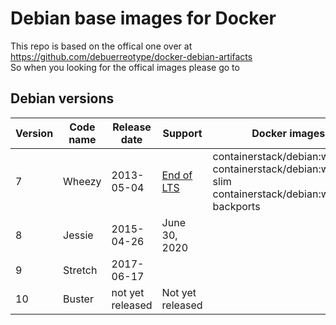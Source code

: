 # Debian base images for Docker

This repo is based on the offical one over at https://github.com/debuerreotype/docker-debian-artifacts <br>
So when you looking for the offical images please go to


## Debian versions
|Version | Code name | Release date | Support | Docker images | Dockerfiles
| ------------- | ------------- | ------------- | ------------- | ------------- | ------------- |
| 7 | Wheezy | 2013-05-04 | [End of LTS](https://www.debian.org/News/2018/20180601) | containerstack/debian:wheezy <br> containerstack/debian:wheezy-slim <br> containerstack/debian:wheezy-backports | [Sources](https://github.com/containerstack/docker-debian/tree/master/amd64/wheezy)
| 8	| Jessie | 2015-04-26 | June 30, 2020 | | |
| 9	| Stretch | 2017-06-17 |  | | |
| 10 | Buster | not yet released | Not yet released | | |
